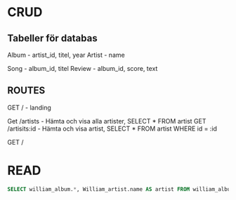 # CRUD

## Tabeller för databas

Album - artist_id, titel, year
Artist - name

Song - album_id, titel
Review - album_id, score, text

## ROUTES

GET / - landing

Get /artists - Hämta och visa alla artister, SELECT * FROM artist
GET /artisits:id - Hämta och visa artist, SELECT * FROM artist WHERE id = :id

GET / 

# READ


```sql     
SELECT william_album.*, William_artist.name AS artist FROM william_album JOIN William_artist ON william_album.artist_id = William_artist.id

